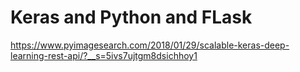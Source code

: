# Keras and Python and FLask

https://www.pyimagesearch.com/2018/01/29/scalable-keras-deep-learning-rest-api/?__s=5ivs7ujtgm8dsichhoy1
